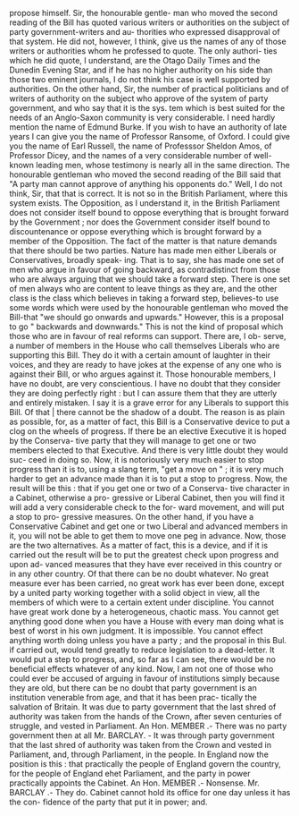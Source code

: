 propose himself. Sir, the honourable gentle- man who moved the second reading of the Bill has quoted various writers or authorities on the subject of party government-writers and au- thorities who expressed disapproval of that system. He did not, however, I think, give us the names of any of those writers or authorities whom he professed to quote. The only authori- ties which he did quote, I understand, are the Otago Daily Times and the Dunedin Evening Star, and if he has no higher authority on his side than those two eminent journals, I do not think his case is well supported by authorities. On the other hand, Sir, the number of practical politicians and of writers of authority on the subject who approve of the system of party government, and who say that it is the sys. tem which is best suited for the needs of an Anglo-Saxon community is very considerable. I need hardly mention the name of Edmund Burke. If you wish to have an authority of late years I can give you the name of Professor Ransome, of Oxford. I could give you the name of Earl Russell, the name of Professsor Sheldon Amos, of Professor Dicey, and the names of a very considerable number of well-known leading men, whose testimony is nearly all in the same direction. The honourable gentleman who moved the second reading of the Bill said that "A party man cannot approve of anything his opponents do." Well, I do not think, Sir, that that is correct. It is not so in the British Parliament, where this system exists. The Opposition, as I understand it, in the British Parliament does not consider itself bound to oppose everything that is brought forward by the Government ; nor does the Government consider itself bound to discountenance or oppose everything which is brought forward by a member of the Opposition. The fact of the matter is that nature demands that there should be two parties. Nature has made men either Liberals or Conservatives, broadly speak- ing. That is to say, she has made one set of men who argue in favour of going backward, as contradistinct from those who are always arguing that we should take a forward step. There is one set of men always who are content to leave things as they are, and the other class is the class which believes in taking a forward step, believes-to use some words which were used by the honourable gentleman who moved the Bill-that "we should go onwards and upwards." However, this is a proposal to go " backwards and downwards." This is not the kind of proposal which those who are in favour of real reforms can support. There are, I ob- serve, a number of members in the House who call themselves Liberals who are supporting this Bill. They do it with a certain amount of laughter in their voices, and they are ready to have jokes at the expense of any one who is against their Bill, or who argues against it. Those honourable members, I have no doubt, are very conscientious. I have no doubt that they consider they are doing perfectly right : but I can assure them that they are utterly and entirely mistaken. I say it is a grave error for any Liberals to support this Bill. Of that | there cannot be the shadow of a doubt. The reason is as plain as possible, for, as a matter of fact, this Bill is a Conservative device to put a clog on the wheels of progress. If there be an elective Executive it is hoped by the Conserva- tive party that they will manage to get one or two members elected to that Executive. And there is very little doubt they would suc- ceed in doing so. Now, it is notoriously very much easier to stop progress than it is to, using a slang term, "get a move on " ; it is very much harder to get an advance made than it is to put a stop to progress. Now, the result will be this : that if you get one or two of a Conserva- tive character in a Cabinet, otherwise a pro- gressive or Liberal Cabinet, then you will find it will add a very considerable check to the for- ward movement, and will put a stop to pro- gressive measures. On the other hand, if you have a Conservative Cabinet and get one or two Liberal and advanced members in it, you will not be able to get them to move one peg in advance. Now, those are the two alternatives. As a matter of fact, this is a device, and if it is carried out the result will be to put the greatest check upon progress and upon ad- vanced measures that they have ever received in this country or in any other country. Of that there can be no doubt whatever. No great measure ever has been carried, no great work has ever been done, except by a united party working together with a solid object in view, all the members of which were to a certain extent under discipline. You cannot have great work done by a heterogeneous, chaotic mass. You cannot get anything good done when you have a House with every man doing what is best of worst in his own judgment. It is impossible. You cannot effect anything worth doing unless you have a party ; and the proposal in this Bul. if carried out, would tend greatly to reduce legislation to a dead-letter. It would put a step to progress, and, so far as I can see, there would be no beneficial effects whatever of any kind. Now, I am not one of those who could ever be accused of arguing in favour of institutions simply because they are old, but there can be no doubt that party government is an institution venerable from age, and that it has been prac- tically the salvation of Britain. It was due to party government that the last shred of authority was taken from the hands of the Crown, after seven centuries of struggle, and vested in Parliament. An Hon. MEMBER .- There was no party government then at all Mr. BARCLAY. - It was through party government that the last shred of authority was taken from the Crown and vested in Parliament, and, through Parliament, in the people. In England now the position is this : that practically the people of England govern the country, for the people of England ehet Parliament, and the party in power practically appoints the Cabinet. An Hon. MEMBER .- Nonsense. Mr. BARCLAY .- They do. Cabinet cannot hold its office for one day unless it has the con- fidence of the party that put it in power; and. 